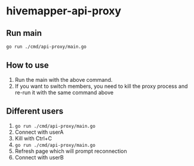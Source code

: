 # hivemapper-api-proxy

## Run main
```bash
go run ./cmd/api-proxy/main.go 
```
## How to use
1. Run the main with the above command.
2. If you want to switch members, you need to kill the proxy process and re-run it with the same command above

## Different users
1. `go run ./cmd/api-proxy/main.go` 
2. Connect with userA
3. Kill with Ctrl+C
4. `go run ./cmd/api-proxy/main.go` 
5. Refresh page which will prompt reconnection
6. Connect with userB 